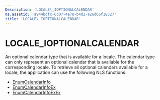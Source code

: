 ```yaml
---
Description: 'LOCALE\_IOPTIONALCALENDAR'
ms.assetid: 'a944bdfc-6c07-4e78-b4d2-a26d66f18327'
title: 'LOCALE\_IOPTIONALCALENDAR'
---
```


# LOCALE\_IOPTIONALCALENDAR

An optional calendar type that is available for a locale. The calendar type can only represent an optional calendar that is available for the corresponding locale. To retrieve all optional calendars available for a locale, the application can use the following NLS functions:

-   [EnumCalendarInfo](enumcalendarinfo.md)
-   [EnumCalendarInfoEx](enumcalendarinfoex.md)
-   [EnumCalendarInfoExEx](enumcalendarinfoexex.md)

 

 



